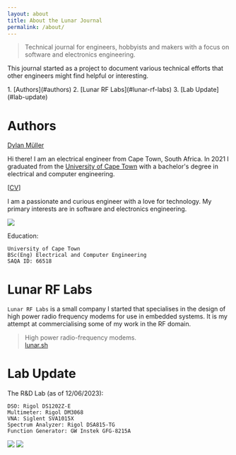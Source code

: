 ```yaml
---
layout: about
title: About the Lunar Journal
permalink: /about/
---
```


<script src="https://platform.linkedin.com/badges/js/profile.js"
async defer type="text/javascript"></script>
<meta name="robots" content="noindex">

> Technical journal for engineers, hobbyists and makers with a focus on
> software and electronics engineering. 

This journal started as a project to document various technical efforts that
other engineers might find helpful or interesting.

<div class="contents" markdown="1">
1. [Authors](#authors)
2. [Lunar RF Labs](#lunar-rf-labs)
3. [Lab Update](#lab-update)
</div>

# Authors

<div class="badge-base LI-profile-badge" data-locale="en_US" data-size="medium" data-theme="light"
data-type="VERTICAL" data-vanity="lunarjournal" data-version="v1"><a class="badge-base__link LI-simple-link"
href="https://za.linkedin.com/in/lunarjournal?trk=profile-badge">Dylan Müller</a></div>

Hi there! I am an electrical engineer from Cape Town, South Africa. In 2021
I graduated from the
[University of Cape Town](https://www.uct.ac.za/)
with a bachelor's degree in electrical and computer engineering.

[[CV](https://lunarjournal.github.io/data/CV.pdf)]

I am a passionate and curious engineer with a love for technology.
My primary interests are in software and electronics engineering.

<img src="https://lunarjournal.github.io/images/personal/me_bw.jpeg" />

Education:

```
University of Cape Town
BSc(Eng) Electrical and Computer Engineering
SAQA ID: 66518
```

# Lunar RF Labs

`Lunar RF Labs` is a small company I started that specialises in the
design of high power radio frequency modems for use in embedded
systems. It is my attempt at commercialising some of my work in the
RF domain.

> High power radio-frequency modems. <br>
[lunar.sh](https://lunar.sh)

# Lab Update

The R&D Lab (as of 12/06/2023):

```
DSO: Rigol DS1202Z-E
Multimeter: Rigol DM3068
VNA: Siglent SVA1015X
Spectrum Analyzer: Rigol DSA815-TG
Function Generator: GW Instek GFG-8215A
```

<img src="https://lunarjournal.github.io/images/personal/lab01.JPG" />
<img src="https://lunarjournal.github.io/images/personal/lab00.JPG" />
